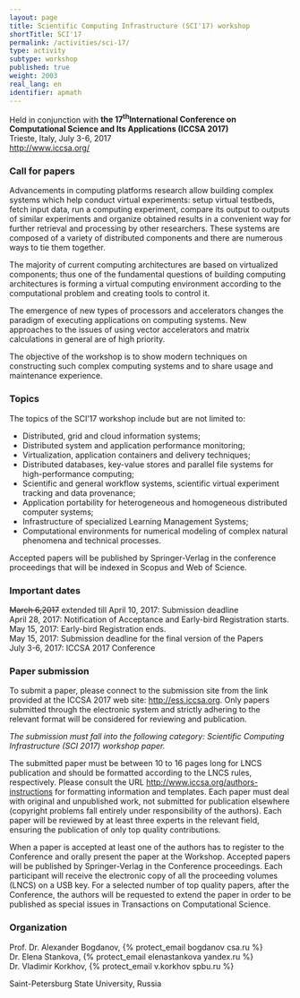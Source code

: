 ```yaml
---
layout: page
title: Scientific Computing Infrastructure (SCI'17) workshop
shortTitle: SCI'17
permalink: /activities/sci-17/
type: activity
subtype: workshop
published: true
weight: 2003
real_lang: en
identifier: apmath
---
```


Held in conjunction with **the 17<sup>th</sup>International Conference on Computational Science and Its Applications (ICCSA 2017)**<br/>
Trieste, Italy, July 3-6, 2017<br/>
<http://www.iccsa.org/>

### Call for papers

Advancements in computing platforms research allow building complex systems which help conduct virtual experiments: setup virtual testbeds, fetch input data, run a computing experiment, compare its output to outputs of similar experiments and organize obtained results in a convenient way for further retrieval and processing by other researchers. These systems are composed of a variety of distributed components and there are numerous ways to tie them together. 

The majority of current computing architectures are based on virtualized components; thus one of the fundamental questions of building computing architectures is forming a virtual computing environment according to the computational problem and creating tools to control it.

The emergence of new types of processors and accelerators changes the paradigm of executing applications on computing systems. New approaches to the issues of using vector accelerators and matrix calculations in general are of high priority.

The objective of the workshop is to show modern techniques on constructing such complex computing systems and to share usage and maintenance experience.

### Topics 

The topics of the SCI’17 workshop include but are not limited to:

- Distributed, grid and cloud information systems;
- Distributed system and application performance monitoring;
- Virtualization, application containers and delivery techniques;
- Distributed databases, key-value stores and parallel file systems for high-performance computing;
- Scientific and general workflow systems, scientific virtual experiment tracking and data provenance;
- Application portability for heterogeneous and homogeneous distributed computer systems;
- Infrastructure of specialized Learning Management Systems;
- Computational environments for numerical modeling of complex natural phenomena and technical processes.

Accepted papers will be published by Springer-Verlag in the conference
proceedings that will be indexed in Scopus and Web of Science.

### Important dates

~~March 6,2017~~ extended till April 10, 2017: Submission deadline<br/>
April 28, 2017: Notification of Acceptance and Early-bird Registration starts.<br/>
May 15, 2017: Early-bird Registration ends.<br/>
May 15, 2017: Submission deadline for the final version of the Papers<br/>
July 3-6, 2017: ICCSA 2017 Conference

### Paper submission

To submit a paper, please connect to the submission site from the link provided
at the ICCSA 2017 web site: <http://ess.iccsa.org>. Only papers submitted
through the electronic system and strictly adhering to the relevant format will
be considered for reviewing and publication.

_The submission must fall into the following category: Scientific Computing Infrastructure (SCI 2017) workshop paper._

The submitted paper must be between 10 to 16 pages long for LNCS publication
and should be formatted according to the LNCS rules, respectively. Please
consult the URL <http://www.iccsa.org/authors-instructions> for formatting
information and templates. Each paper must deal with original and unpublished
work, not submitted for publication elsewhere (copyright problems fall entirely
under responsibility of the authors). Each paper will be reviewed by at least
three experts in the relevant field, ensuring the publication of only top
quality contributions.

When a paper is accepted at least one of the authors has to register to the
Conference and orally present the paper at the Workshop. Accepted papers will
be published by Springer-Verlag in the Conference proceedings. Each participant
will receive the electronic copy of all the proceeding volumes (LNCS) on a USB
key. For a selected number of top quality papers, after the Conference, the
authors will be requested to extend the paper in order to be published as
special issues in Transactions on Computational Science.

### Organization

Prof. Dr. Alexander Bogdanov, {% protect_email bogdanov csa.ru %}<br/>
Dr. Elena Stankova, {% protect_email elenastankova yandex.ru %}<br/>
Dr. Vladimir Korkhov, {% protect_email v.korkhov spbu.ru %}

Saint-Petersburg State University, Russia
